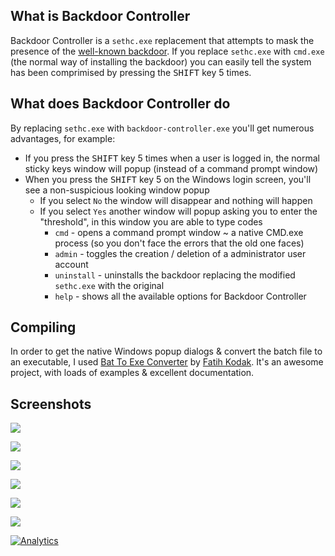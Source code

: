 ## What is Backdoor Controller

Backdoor Controller is a `sethc.exe` replacement that attempts to mask the presence of the [well-known backdoor](https://www.raymond.cc/blog/backdoor-reset-administrator-password-add-new-user-windows-7/). If you replace `sethc.exe` with `cmd.exe` (the normal way of installing the backdoor) you can easily tell the system has been comprimised by pressing the <kbd>SHIFT</kbd> key 5 times.

## What does Backdoor Controller do

By replacing `sethc.exe` with `backdoor-controller.exe` you'll get numerous advantages, for example:

- If you press the <kbd>SHIFT</kbd> key 5 times when a user is logged in, the normal sticky keys window will popup (instead of a command prompt window)
- When you press the <kbd>SHIFT</kbd> key 5 on the Windows login screen, you'll see a non-suspicious looking window popup
  - If you select `No` the window will disappear and nothing will happen
  - If you select `Yes` another window will popup asking you to enter the "threshold", in this window you are able to type codes
    - `cmd` - opens a command prompt window ~ a native CMD.exe process (so you don't face the errors that the old one faces)
    - `admin` - toggles the creation / deletion of a administrator user account
    - `uninstall` - uninstalls the backdoor replacing the modified `sethc.exe` with the original
    - `help` - shows all the available options for Backdoor Controller

## Compiling

In order to get the native Windows popup dialogs & convert the batch file to an executable, I used [Bat To Exe Converter](http://www.f2ko.de/en/b2e.php) by [Fatih Kodak](http://www.f2ko.de/en/b2e.php). It's an awesome project, with loads of examples  & excellent documentation.
## Screenshots
![](https://raw.githubusercontent.com/samdenty99/backdoor-controller/master/screenshots/activate.PNG)

![](https://raw.githubusercontent.com/samdenty99/backdoor-controller/master/screenshots/threshold.PNG)

![](https://raw.githubusercontent.com/samdenty99/backdoor-controller/master/screenshots/cmd.PNG)

![](https://raw.githubusercontent.com/samdenty99/backdoor-controller/master/screenshots/admin.PNG)

![](https://raw.githubusercontent.com/samdenty99/backdoor-controller/master/screenshots/admin2.PNG)

![](https://raw.githubusercontent.com/samdenty99/backdoor-controller/master/screenshots/help.PNG)

[![Analytics](https://ga-beacon.appspot.com/UA-85426772-5/backdoor-controller/?pixel)](https://github.com/igrigorik/ga-beacon)
